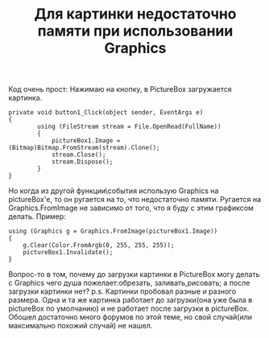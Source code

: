 ﻿---
title: "Для картинки недостаточно памяти при использовании Graphics"
se.owner.user_id: 297302
se.owner.display_name: "Mister Crabs"
se.owner.link: "https://ru.stackoverflow.com/users/297302/mister-crabs"
se.link: "https://ru.stackoverflow.com/questions/919213/%d0%94%d0%bb%d1%8f-%d0%ba%d0%b0%d1%80%d1%82%d0%b8%d0%bd%d0%ba%d0%b8-%d0%bd%d0%b5%d0%b4%d0%be%d1%81%d1%82%d0%b0%d1%82%d0%be%d1%87%d0%bd%d0%be-%d0%bf%d0%b0%d0%bc%d1%8f%d1%82%d0%b8-%d0%bf%d1%80%d0%b8-%d0%b8%d1%81%d0%bf%d0%be%d0%bb%d1%8c%d0%b7%d0%be%d0%b2%d0%b0%d0%bd%d0%b8%d0%b8-graphics"
se.question_id: 919213
se.post_type: question
se.score: 1
---
<p>Код очень прост: Нажимаю на кнопку, в PictureBox загружается картинка. </p>

<pre><code>private void button1_Click(object sender, EventArgs e)
{
        using (FileStream stream = File.OpenRead(FullName))
        {
            pictureBox1.Image = (Bitmap)Bitmap.FromStream(stream).Clone();
            stream.Close();
            stream.Dispose();
        }
}
</code></pre>

<p>Но когда из другой функции\события использую Graphics на pictureBox'е, то он ругается на то, что недостаточно памяти. Ругается на Graphics.FromImage не зависимо от того, что я буду с этим графиксом делать. Пример:</p>

<pre><code>using (Graphics g = Graphics.FromImage(pictureBox1.Image))
{
    g.Clear(Color.FromArgb(0, 255, 255, 255));
    pictureBox1.Invalidate();
}
</code></pre>

<p>Вопрос-то в том, почему до загрузки картинки в PictureBox могу делать с Graphics чего душа пожелает:обрезать, заливать,рисовать; а после загрузки картинки нет?
p.s. Картинки пробовал разные и разного размера. Одна и та же картинка работает до загрузки(она уже была в pictureBox по умолчанию) и не работает после загрузки в pictureBox. 
Обошел достаточно много форумов по этой теме, но свой случай(или максимально похожий случай) не нашел.</p>
